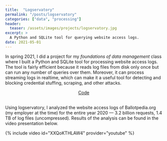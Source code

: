 ```yaml
---
title:  "Logservatory"
permalink: "/posts/logservatory"
categories: ["data", "processing"]
header:
  teaser: /assets/images/projects/logservatory.jpg
excerpt: >
  A Python and SQLite tool for querying website access logs.
date: 2021-05-01
---
```


In spring 2021, I did a project for my *foundations of data management* class where I built a Python and SQLite tool for processing website access logs. The tool is fairly efficient because it reads log files from disk only once but can run any number of queries over them. Moreover, it can process streaming logs in realtime, which can make it a useful tool for detecting and blocking credential stuffing, scraping, and other attacks.

<center>
<a class="btn btn--info btn--primary" href="https://github.com/tomreitz/logservatory" target="_blank">Code</a>
<br /><br />
</center>

Using logservatory, I analyzed the website access logs of Ballotpedia.org (my employer at the time) for the entire year 2020 &mdash; 3.2 billion requests, 1.4 TB of log files (uncompressed). Results of the analysis can be found in the video presentation below.

{% include video id="XXQoKTHLAW4" provider="youtube" %}
